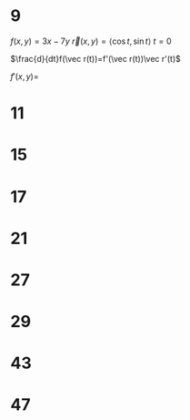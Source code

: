 # 9

$f(x,y)=3x-7y$
$\vec r(x,y)=\langle\cos t,\sin t\rangle$
$t=0$

$\frac{d}{dt}f(\vec r(t))=f'(\vec r(t))\vec r'(t)$

$f'(x,y)=$

# 11

# 15

# 17

# 21

# 27

# 29

# 43

# 47